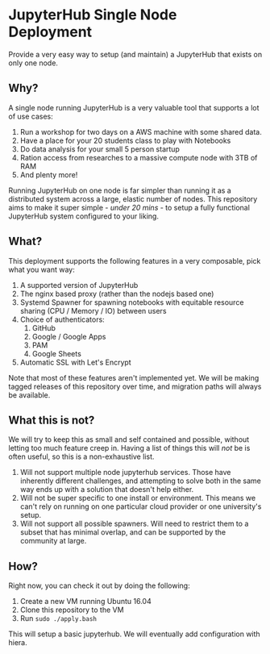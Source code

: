# JupyterHub Single Node Deployment #

Provide a very easy way to setup (and maintain) a JupyterHub that exists on only one node. 

## Why? ##

A single node running JupyterHub is a very valuable tool that supports a lot of use cases:

1. Run a workshop for two days on a AWS machine with some shared data.
2. Have a place for your 20 students class to play with Notebooks
3. Do data analysis for your small 5 person startup
4. Ration access from researches to a massive compute node with 3TB of RAM
5. And plenty more!

Running JupyterHub on one node is far simpler than running it as a distributed system across a large, elastic number of nodes. This repository aims to make it super simple - *under 20 mins* - to setup a fully functional JupyterHub system configured to your liking.

## What? ##

This deployment supports the following features in a very composable, pick what you want way:

1. A supported version of JupyterHub
2. The nginx based proxy (rather than the nodejs based one)
3. Systemd Spawner for spawning notebooks with equitable resource sharing (CPU / Memory / IO) between users
4. Choice of authenticators:
   1. GitHub
   2. Google / Google Apps
   3. PAM
   4. Google Sheets
5. Automatic SSL with Let's Encrypt

Note that most of these features aren't implemented yet. We will be making tagged releases of this repository over time, and migration paths will always be available.

## What this is not? ##

We will try to keep this as small and self contained and possible, without letting too much feature creep in. Having a list of things this will *not* be is often useful, so this is a non-exhaustive list.

1. Will not support multiple node jupyterhub services. Those have inherently different challenges, and attempting to solve both in the same way ends up with a solution that doesn't help either.
2. Will not be super specific to one install or environment. This means we can't rely on running on one particular cloud provider or one university's setup.
3. Will not support all possible spawners. Will need to restrict them to a subset that has minimal overlap, and can be supported by the community at large.

## How? ##

Right now, you can check it out by doing the following:

1. Create a new VM running Ubuntu 16.04
2. Clone this repository to the VM
3. Run `sudo ./apply.bash`

This will setup a basic jupyterhub. We will eventually add configuration with hiera.
